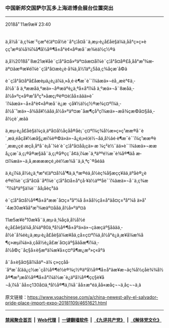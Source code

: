 ### 中国新邦交国萨尔瓦多上海进博会展台位置突出
------------------------

<div class="published">
 <span class="date" title="ä¸­å½æ¶é´">
  <time datetime="2018-11-09T23:40:17+08:00">
   2018å¹´11æ9æ¥ 23:40
  </time>
 </span>
</div>
<br/>
<div class="wsw">
 <p>
  ä¸­å½å¨ä¸­ç¾æ´²çæ°é¦äº¤å½è¨å°ç¦å¤å¨ä¸æµ·è¿å£åè§ä¼ä¸åå°ç»ç»èçç¹æ®ä¼å¾ï¼å¶å½å®¶å±å°è¢«å®æå¨æ¾èä½ç½®ã
 </p>
 <p>
  ä¸­å½2018å¹´8æ21æ¥åè¨ç¦å°å¤å»ºäº¤ãæ­¤åï¼è¨ç¦å°å¤å®£å¸åå°æ¹¾æ­äº¤ãæ®æ¥éï¼è¨ç¦å°å¤æè¿è·å¾ä¸­å½1äº¿5åä¸ç¾åçæ´å©ã
 </p>
 <p>
  è¨ç¦å°å¤åºå£åæèµä¿è¿ä¼ä¸»å¸­é·è¶æ¯è¯´ï¼âæä»¬éå¸¸æè°¢ä¸­å½å¨å ä¸ªææåä¸ºæä»¬å®æäºè¿ä¸ªå±å°ï¼å ä¸ºæä»¬å¨8æåä¸­å½å»ºç«å®æ¹å³ç³»åæç¡®è®¤è¦åå±âãä»è¯´ï¼âæä»¬å±å°è¢«å®æå¨è¿æ ·çå¥½ä½ç½®æ¾ç¤ºï¼ä¸­å½å¯¹æä»¬å¾åå¥½ãåä¸­å½å»ºäº¤æ¯åæ¶çå³ç­ï¼æä»¬æå¾çæ©å¤§åä¸­å½çè´¸æâã
 </p>
 <p>
  ä¸æµ·è¿å£åè§ä¼çä¸äºå¤å½åçåå®åè¡¨ç¤ºï¼ç¾å½æ»ç»ç¹ææ®å¨è´¸æä¸éåçå¥½æå§¿æï¼è®©ä»ä»¬å¿é¡»è¦è½¬åä¸­å½ãé·è¶æ¯è¯´ï¼ç¹ææ®è´¸ææ¿ç­é æçå¸åºå¨è¡å¯¼è´è¨ç¦å°å¤åå¡çä»·æ ¼ç²è½¯ãä»è¯´ï¼âæä»¬ææå¿çæ¯ä¸ç¡®å®æ§ãå¨ä¸ç¡®å®çç¯å¢ä¸­ï¼æ¯ä¸ªäººé½æ¯è¾å®¶ãå æ­¤ï¼æä»¬ä¸å¸ææææçé¸¡èé½æ¾å¨ä¸ä¸ªç¯®å­éâã
 </p>
 <p>
  ä¸è¿ï¼ä¸­å½è¿ä¸ªæ°é¦äº¤å½å¹¶ä¸ä¸ºæ®éä¸­å½èç¾å§æçç¥ãä¸äºåè®¿èé®éï¼è¨ç¦å°å¤å¨åªï¼è¨ç¦å°å¤å±å°çå·¥ä½äººåè¯´ï¼âæä»¬å¨ä¸­ç¾æ´²ï¼åºäº§ä¼è´¨åå¡åèç³âã
 </p>
 <p>
  è¨ç¦å°å¤å½å®¶å±å°ææ¯å¤ç±³å°¼å å±åå½çå±å°ãå¤ç±³å°¼å ä»å¹´4æ30æ¥åå°æ¹¾æ­äº¤ååä¸­å½å»ºäº¤ã
 </p>
 <p>
  11æ5æ¥è³10æ¥å¨ä¸æµ·ä¸¾åçä¸­å½å½éè¿å£åè§ä¼å¸å¼äº80ä¸ªå½å®¶å±åºä»ä»¬çâæçäº§åâãä¸­å½è¯å¾éè¿ä¸æµ·è¿å£åè§ä¼æ¥åä¸çå±ç¤ºï¼ä¸­å½å°è¿ä¸æ­¥å¼æ¾å¶ç»æµï¼ä»ä¸çåå½è¿å£æ´å¤çäº§åãåæ¶ï¼ä¸­å½å©ç¨åç§å±è§æºä¼æ¥å±ç¤ºå¶æ¿æ²»ç«åºã
 </p>
 <p>
  å¨å±è§å¤§åï¼åäº¬ä¼ ç»ççåå·´åºæ¯å¦ãä¿ç½æ¯ç­å½å®¶é½è®¾ç½®äºå½å®¶å±å°ãæ¥æ¬ãç¾å½ç­åè¾¾å½å®¶æ²¡æå½å®¶å±å°ï¼ä½æ¯è¿äºå½å®¶çç§è¥å¬å¸ï¼å¨åå±ç130å¤ä¸ªå½å®¶ä¸­ï¼å¨åå±æ°éä¸åå«æåç¬¬ä¸åç¬¬ä¸ã
 </p>
 <p>
 </p>
</div>

原文链接：https://www.voachinese.com/a/china-newest-ally-el-salvador-pride-place-import-expo-20181109/4651621.html


------------------------
#### [禁闻聚合首页](https://github.com/gfw-breaker/banned-news/blob/master/README.md) &nbsp;|&nbsp; [Web代理](https://github.com/gfw-breaker/open-proxy/blob/master/README.md) &nbsp;|&nbsp;  [一键翻墙软件](https://github.com/gfw-breaker/nogfw/blob/master/README.md) &nbsp;|&nbsp; [《九评共产党》](https://github.com/gfw-breaker/9ping.md/blob/master/README.md#九评之一评共产党是什么) &nbsp;|&nbsp; [《解体党文化》](https://github.com/gfw-breaker/jtdwh.md/blob/master/README.md#绪论)